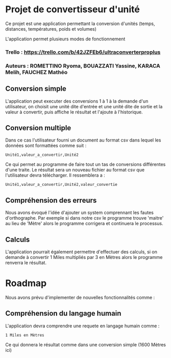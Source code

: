 # Projet de convertisseur d'unité

Ce projet est une application permettant la conversion d'unités (temps,
distances, températures, poids et volumes)

L'application permet plusieurs modes de fonctionnement

### Trello : https://trello.com/b/42JZFEb6/ultraconverterproplus

### Auteurs : ROMETTINO Ryoma, BOUAZZATI Yassine, KARACA Melih, FAUCHEZ Mathéo

## Conversion simple

L'application peut executer des conversions 1 à 1 à la demande d'un
utilisateur, on choisit une unité dite d'entrée et une unité dite de sortie et
la valeur à convertir, puis affiche le résultat et l'ajoute à l'historique.

## Conversion multiple

Dans ce cas l'utilisateur fourni un document au format csv dans lequel les
données sont formattées comme suit :

```csv
Unité1,valeur_a_convertir,Unité2
```

Ce qui permet au programme de faire tout un tas de conversions différentes d'une
traite.
Le résultat sera un nouveau fichier au format csv que l'utilisateur devra
télécharger.
Il ressemblera a :

```csv
Unité1,valeur_a_convertir,Unité2,valeur_convertie
```

## Compréhension des erreurs

Nous avons évoqué l'idée d'ajouter un system comprennant les fautes
d'orthographe.
Par exemple si dans notre csv le programme trouve 'maitre' au lieu de 'Mètre'
alors le programme corrigera et continuera le processus.

## Calculs

L'application pourrait également permettre d'effectuer des calculs, si on
demande à convertir 1 Miles multipliés par 3 en Mètres alors le programme
renverra le résultat.

# Roadmap

Nous avons prévu d'implementer de nouvelles fonctionnalités comme :

## Compréhension du langage humain

L'application devra comprendre une requete en langage humain comme :

```text
1 Miles en Mètres
```

Ce qui donnera le résultat comme dans une conversion simple (1600 Mètres ici)
